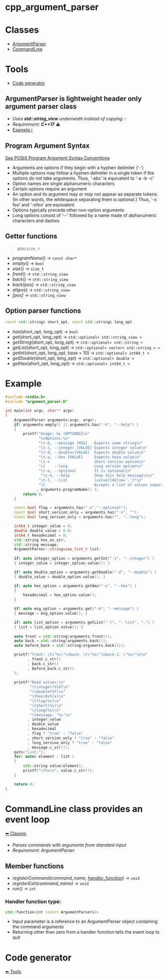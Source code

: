 # cpp_argument_parser
# Classes
- [ArgumentParser](#argumentparser-is-lightweight-header-only-argument-parser-class)
- [CommandLine](#commandline-class-provides-an-event-loop)
# Tools
- [Code generator](#code-generator)
## ArgumentParser is lightweight header only argument parser class
- *Uses **std::string_view** underneath instead of copying* :bulb:
- *Requirement: **C++17*** :warning:
- [Example :information_source:](#example)

## Program Argument Syntax
[See POSIX Program Argument Syntax Conventions](https://www.gnu.org/software/libc/manual/html_node/Argument-Syntax.html)
- Arguments are options if they begin with a hyphen delimiter (‘-’)
- Multiple options may follow a hyphen delimiter in a single token if the options do not take arguments. Thus, ‘-abc’ is equivalent to ‘-a -b -c’
- Option names are single alphanumeric characters
- Certain options require an argument
- An option and its argument may or may not appear as separate tokens. 
  (In other words, the whitespace separating them is optional.) 
  Thus, ‘-o foo’ and ‘-ofoo’ are equivalent.
- Options typically precede other non-option arguments
- Long options consist of ‘--’ followed by a name made of alphanumeric characters and dashes

## Getter functions
> pos:```size_t```
* *programName*() -> ```const char*```
* *empty*() -> ```bool```
* *size*() -> ```size_t```
* *front*() -> ```std::string_view```
* *back*() -> ```std::string_view```
* *back*(pos) -> ```std::string_view```
* *at*(pos) -> ```std::string_view```
* *[pos]* -> ```std::string_view```
## Option parser functions
```c++
const std::string& short_opt, const std::string& long_opt
```
* *has*(short_opt, long_opt)       -> ```bool```
* *get*(short_opt, long_opt)       -> ```std::optional< std::string_view >```
* *getString*(short_opt, long_opt) -> ```std::optional< std::string >```
* *getList*(short_opt, long_opt)   -> ```std::optional< vector< std::string > >```
* *getInt*(short_opt, long_opt, base = 10)    -> ```std::optional< int64_t >```
* *getDouble*(short_opt, long_opt) -> ```std::optional< double >```
* *getHex*(short_opt, long_opt)    -> ```std::optional< int64_t >```

# Example

```c++
#include <stdio.h>
#include "argument_parser.h"

int main(int argc, char** argv)
{
    ArgumentParser arguments(argc, argv);
    if( arguments.empty() || arguments.has("-h", "--help") )
    {
        printf("Usage: %s [OPTIONS]\n"
               "\nOptions:\n"
               "\t-m, --message [MSG]   Expects some string\n"
               "\t-i, --integer [VALUE] Expects integer value\n"
               "\t-d, --double=[VALUE]  Expects double value\n"
               "\t-x, --hex [VALUE]     Expects hexa value\n"
               "\t-s                    Short version option\n"
               "\t    --long            Long version option\n"
               "\t-o, --optional        It is optional\n"
                "\t-h, --help           Show this help message\n\n"
               "\t-l, --list            [value][delim=',']*\n"
               "\t                      Accepts a list of values separated by ','\n"
              , arguments.programName() );
        return 0;
    }

    const bool flag = arguments.has("-o","--optional");
    const bool short_version_only = arguments.has("-s", "");
    const bool long_version_only = arguments.has("", "--long");

    int64_t integer_value = 0;
    double double_value = 0.0;
    int64_t hexadecimal = 0;
    std::string hex_as_str;
    std::string message;
    ArgumentParser::stringview_list_t list;
    
    if( auto integer_option = arguments.getInt("-i", "--integer") )
    { integer_value = integer_option.value(); }

    if( auto double_option = arguments.getDouble("-d", "--double") )
    { double_value = double_option.value(); }

    if( auto hex_option = arguments.getHex("-x", "--hex") )
    { 
        hexadecimal = hex_option.value();
    }

    if( auto msg_option = arguments.get("-m", "--message") )
    { message = msg_option.value(); }

    if( auto list_option = arguments.getList("-l", "--list", ",") )
    { list = list_option.value(); }
   
    auto front = std::string(arguments.front());
    auto back = std::string(arguments.back());
    auto before_back = std::string(arguments.back(1));

    printf("front: \t\"%s\"\nback: \t\"%s\"\nback-1: \"%s\"\n\n"
          , front.c_str()
          , back.c_str()
          , before_back.c_str()
    );
    
    printf("Read values:\n"
           "\tinteger(%ld)\n"
           "\tdouble(%f)\n"
           "\thex(0x%lx)\n"
           "\tflag(%s)\n"
           "\tshort(%s)\n"
           "\tlong(%s)\n"
           "\tmessage: '%s'\n"
          , integer_value
          , double_value
          , hexadecimal
          , flag ? "true" : "false"
          , short_version_only ? "true" : "false"
          , long_version_only ? "true" : "false"
          , message.c_str());
    puts("List:");
    for( auto& element : list )
    {
        std::string value(element);
        printf("\t%s\n", value.c_str());
    }

    return 0;
}
```

# CommandLine class provides an event loop
[:arrow_left: Classes](#classes)
- *Parses commands with arguments from standard input*
- *Requirement: ArgumentParser*

## Member functions
* *registerCommand(command_name, [handler_function](###handler-function-type))* -> ```void```
* *registerExit(command_name)* -> ```void```
* *run()* -> ```int```

### Handler function type:
```c++
std::function<int (const ArgumentParser&)>
```
- Input parameter is a reference to an ArgumentParser object containing the command arguments
- Returning other than zero from a handler function tells the event loop to quit

# Code generator
[:arrow_left: Tools](#tools)
 
